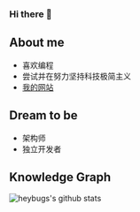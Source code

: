 ### Hi there 👋

<!--
**heybugs/heybugs** is a ✨ _special_ ✨ repository because its `README.md` (this file) appears on your GitHub profile.

Here are some ideas to get you started:

- 🔭 I’m currently working on ...
- 🌱 I’m currently learning ...
- 👯 I’m looking to collaborate on ...
- 🤔 I’m looking for help with ...
- 💬 Ask me about ...
- 📫 How to reach me: ...
- 😄 Pronouns: ...
- ⚡ Fun fact: ...
-->
## About me

- 喜欢编程
- 尝试并在努力坚持科技极简主义
- [我的网站](https://likeaplant.github.io)

## Dream to be

- 架构师
- 独立开发者

## Knowledge Graph 

![heybugs's github stats](https://github-readme-stats.vercel.app/api?username=heybugs&show_icons=true&&count_private=true)
